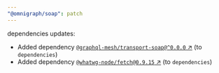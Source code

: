 ```yaml
---
"@omnigraph/soap": patch
---
```

dependencies updates:
  - Added dependency [`@graphql-mesh/transport-soap@^0.0.0` ↗︎](https://www.npmjs.com/package/@graphql-mesh/transport-soap/v/0.0.0) (to `dependencies`)
  - Added dependency [`@whatwg-node/fetch@0.9.15` ↗︎](https://www.npmjs.com/package/@whatwg-node/fetch/v/0.9.15) (to `dependencies`)
